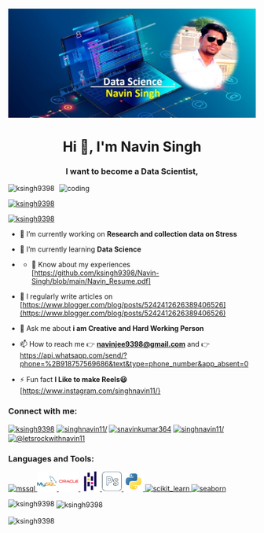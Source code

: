 ![logo](https://github.com/ksingh9398/ksingh9398/blob/main/banner2.jpg)
<h1 align="center">Hi 👋, I'm Navin Singh</h1>
<h3 align="center">I want to become a Data Scientist,</h3>
<img align="right" alt="coding" width="400" src="https://user-images.githubusercontent.com/55389276/140866485-8fb1c876-9a8f-4d6a-98dc-08c4981eaf70.gif">
<p align="left"> <img src="https://komarev.com/ghpvc/?username=ksingh9398&label=Profile%20views&color=0e75b6&style=flat" alt="ksingh9398" /> </p>

<p align="left"> <a href="https://github.com/ryo-ma/github-profile-trophy"><img src="https://github-profile-trophy.vercel.app/?username=ksingh9398" alt="ksingh9398" /></a> </p>

<p align="left"> <a href="https://twitter.com/ksingh9398" target="blank"><img src="https://img.shields.io/twitter/follow/ksingh9398?logo=twitter&style=for-the-badge" alt="ksingh9398" /></a> </p>

- 🔭 I’m currently working on **Research and collection data on Stress**

- 🌱 I’m currently learning **Data Science**
- - 📄 Know about my experiences [https://github.com/ksingh9398/Navin-Singh/blob/main/Navin_Resume.pdf]

- 📝 I regularly write articles on [https://www.blogger.com/blog/posts/5242412626389406526](https://www.blogger.com/blog/posts/5242412626389406526)

- 💬 Ask me about **i am Creative and Hard Working Person**

- 📫 How to reach me 👉 **navinjee9398@gmail.com** and 👉 https://api.whatsapp.com/send/?phone=%2B918757569686&text&type=phone_number&app_absent=0

- ⚡ Fun fact **I Like to make Reels😃** [https://www.instagram.com/singhnavin11/}

<h3 align="left">Connect with me:</h3>
<p align="left">
<a href="https://twitter.com/ksingh9398" target="blank"><img align="center" src="https://raw.githubusercontent.com/rahuldkjain/github-profile-readme-generator/master/src/images/icons/Social/twitter.svg" alt="ksingh9398" height="30" width="40" /></a>
<a href="https://linkedin.com/in/singhnavin11/" target="blank"><img align="center" src="https://raw.githubusercontent.com/rahuldkjain/github-profile-readme-generator/master/src/images/icons/Social/linked-in-alt.svg" alt="singhnavin11/" height="30" width="40" /></a>
<a href="https://fb.com/snavinkumar364" target="blank"><img align="center" src="https://raw.githubusercontent.com/rahuldkjain/github-profile-readme-generator/master/src/images/icons/Social/facebook.svg" alt="snavinkumar364" height="30" width="40" /></a>
<a href="https://instagram.com/singhnavin11/" target="blank"><img align="center" src="https://raw.githubusercontent.com/rahuldkjain/github-profile-readme-generator/master/src/images/icons/Social/instagram.svg" alt="singhnavin11/" height="30" width="40" /></a>
<a href="https://www.youtube.com/c/@letsrockwithnavin11" target="blank"><img align="center" src="https://raw.githubusercontent.com/rahuldkjain/github-profile-readme-generator/master/src/images/icons/Social/youtube.svg" alt="@letsrockwithnavin11" height="30" width="40" /></a>
</p>

<h3 align="left">Languages and Tools:</h3>
<p align="left"> <a href="https://www.microsoft.com/en-us/sql-server" target="_blank" rel="noreferrer"> <img src="https://www.svgrepo.com/show/303229/microsoft-sql-server-logo.svg" alt="mssql" width="40" height="40"/> </a> <a href="https://www.mysql.com/" target="_blank" rel="noreferrer"> <img src="https://raw.githubusercontent.com/devicons/devicon/master/icons/mysql/mysql-original-wordmark.svg" alt="mysql" width="40" height="40"/> </a> <a href="https://www.oracle.com/" target="_blank" rel="noreferrer"> <img src="https://raw.githubusercontent.com/devicons/devicon/master/icons/oracle/oracle-original.svg" alt="oracle" width="40" height="40"/> </a> <a href="https://pandas.pydata.org/" target="_blank" rel="noreferrer"> <img src="https://raw.githubusercontent.com/devicons/devicon/2ae2a900d2f041da66e950e4d48052658d850630/icons/pandas/pandas-original.svg" alt="pandas" width="40" height="40"/> </a> <a href="https://www.photoshop.com/en" target="_blank" rel="noreferrer"> <img src="https://raw.githubusercontent.com/devicons/devicon/master/icons/photoshop/photoshop-line.svg" alt="photoshop" width="40" height="40"/> </a> <a href="https://www.python.org" target="_blank" rel="noreferrer"> <img src="https://raw.githubusercontent.com/devicons/devicon/master/icons/python/python-original.svg" alt="python" width="40" height="40"/> </a> <a href="https://scikit-learn.org/" target="_blank" rel="noreferrer"> <img src="https://upload.wikimedia.org/wikipedia/commons/0/05/Scikit_learn_logo_small.svg" alt="scikit_learn" width="40" height="40"/> </a> <a href="https://seaborn.pydata.org/" target="_blank" rel="noreferrer"> <img src="https://seaborn.pydata.org/_images/logo-mark-lightbg.svg" alt="seaborn" width="40" height="40"/> </a> </p>

<p><img align="left" src="https://github-readme-stats.vercel.app/api/top-langs?username=ksingh9398&show_icons=true&locale=en&layout=compact" alt="ksingh9398" /></p>

<p>&nbsp;<img align="center" src="https://github-readme-stats.vercel.app/api?username=ksingh9398&show_icons=true&locale=en" alt="ksingh9398" /></p>

<p><img align="center" src="https://github-readme-streak-stats.herokuapp.com/?user=ksingh9398&" alt="ksingh9398" /></p>
